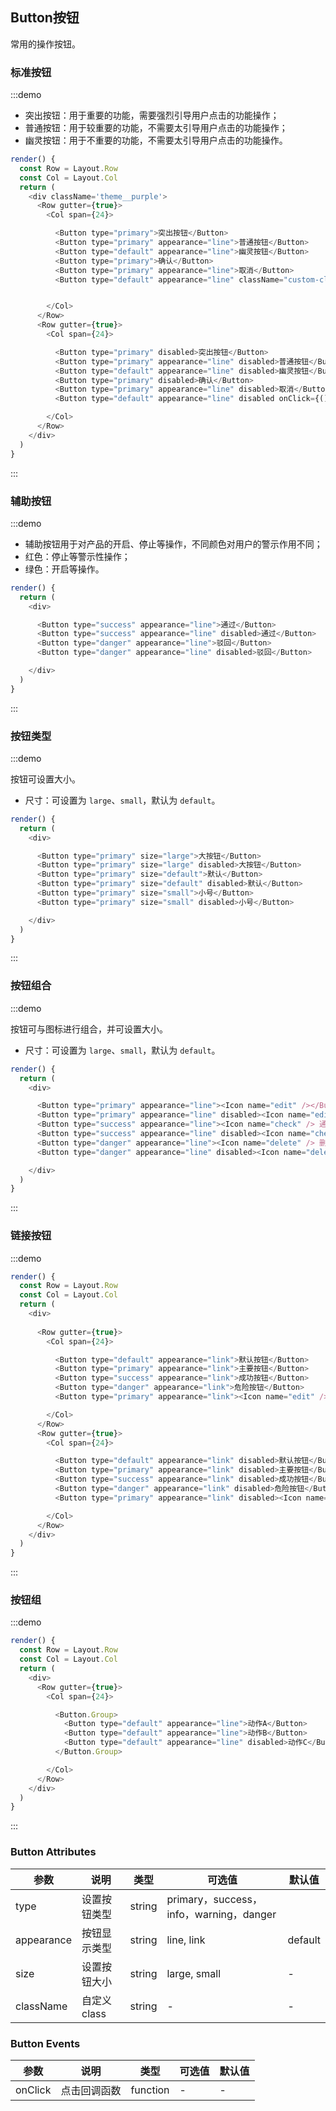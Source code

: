 ## Button按钮

常用的操作按钮。

### 标准按钮

:::demo

- 突出按钮：用于重要的功能，需要强烈引导用户点击的功能操作；
- 普通按钮：用于较重要的功能，不需要太引导用户点击的功能操作；
- 幽灵按钮：用于不重要的功能，不需要太引导用户点击的功能操作。

```js
render() {
  const Row = Layout.Row
  const Col = Layout.Col
  return (
    <div className='theme__purple'>
      <Row gutter={true}>
        <Col span={24}>

          <Button type="primary">突出按钮</Button>
          <Button type="primary" appearance="line">普通按钮</Button>
          <Button type="default" appearance="line">幽灵按钮</Button>
          <Button type="primary">确认</Button>
          <Button type="primary" appearance="line">取消</Button>
          <Button type="default" appearance="line" className="custom-class" onClick={()=>alert("Clicked!")} title="On Click Event">点击事件</Button>


        </Col>
      </Row>
      <Row gutter={true}>
        <Col span={24}>

          <Button type="primary" disabled>突出按钮</Button>
          <Button type="primary" appearance="line" disabled>普通按钮</Button>
          <Button type="default" appearance="line" disabled>幽灵按钮</Button>
          <Button type="primary" disabled>确认</Button>
          <Button type="primary" appearance="line" disabled>取消</Button>
          <Button type="default" appearance="line" disabled onClick={()=>alert("Click!")} title="On Click Event">点击事件</Button>

        </Col>
      </Row>
    </div>
  )
}
```
:::

### 辅助按钮

:::demo

- 辅助按钮用于对产品的开启、停止等操作，不同颜色对用户的警示作用不同；
- 红色：停止等警示性操作；
- 绿色：开启等操作。

```js
render() {
  return (
    <div>

      <Button type="success" appearance="line">通过</Button>
      <Button type="success" appearance="line" disabled>通过</Button>
      <Button type="danger" appearance="line">驳回</Button>
      <Button type="danger" appearance="line" disabled>驳回</Button>

    </div>
  )
}
```
:::

### 按钮类型

:::demo

按钮可设置大小。

- 尺寸：可设置为 `large`、`small`，默认为 `default`。

```js
render() {
  return (
    <div>

      <Button type="primary" size="large">大按钮</Button>
      <Button type="primary" size="large" disabled>大按钮</Button>
      <Button type="primary" size="default">默认</Button>
      <Button type="primary" size="default" disabled>默认</Button>
      <Button type="primary" size="small">小号</Button>
      <Button type="primary" size="small" disabled>小号</Button>

    </div>
  )
}
```
:::

### 按钮组合

:::demo

按钮可与图标进行组合，并可设置大小。

- 尺寸：可设置为 `large`、`small`，默认为 `default`。

```js
render() {
  return (
    <div>

      <Button type="primary" appearance="line"><Icon name="edit" /></Button>
      <Button type="primary" appearance="line" disabled><Icon name="edit" /></Button>
      <Button type="success" appearance="line"><Icon name="check" /> 通过</Button>
      <Button type="success" appearance="line" disabled><Icon name="check" /> 通过</Button>
      <Button type="danger" appearance="line"><Icon name="delete" /> 删除</Button>
      <Button type="danger" appearance="line" disabled><Icon name="delete" /> 删除</Button>

    </div>
  )
}
```
:::

### 链接按钮

:::demo

```js
render() {
  const Row = Layout.Row
  const Col = Layout.Col
  return (
    <div>
      
      <Row gutter={true}>
        <Col span={24}>

          <Button type="default" appearance="link">默认按钮</Button>
          <Button type="primary" appearance="link">主要按钮</Button>
          <Button type="success" appearance="link">成功按钮</Button>
          <Button type="danger" appearance="link">危险按钮</Button>
          <Button type="primary" appearance="link"><Icon name="edit" /></Button>

        </Col>
      </Row>
      <Row gutter={true}>
        <Col span={24}>

          <Button type="default" appearance="link" disabled>默认按钮</Button>
          <Button type="primary" appearance="link" disabled>主要按钮</Button>
          <Button type="success" appearance="link" disabled>成功按钮</Button>
          <Button type="danger" appearance="link" disabled>危险按钮</Button>
          <Button type="primary" appearance="link" disabled><Icon name="edit" /></Button>

        </Col>
      </Row>
    </div>
  )
}
```
:::

### 按钮组

:::demo 

```js
render() {
  const Row = Layout.Row
  const Col = Layout.Col
  return (
    <div>
      <Row gutter={true}>
        <Col span={24}>

          <Button.Group>
            <Button type="default" appearance="line">动作A</Button>
            <Button type="default" appearance="line">动作B</Button>
            <Button type="default" appearance="line" disabled>动作C</Button>
          </Button.Group>

        </Col>
      </Row>
    </div>
  )
}
```
:::

### Button Attributes

| 参数 | 说明 | 类型 | 可选值 |默认值  |
| -------- | ----- | ----  | ----  |   ----  |
| type | 设置按钮类型 | string | primary，success，info，warning，danger |  |
| appearance | 按钮显示类型  | string  | line, link | default |
| size | 设置按钮大小 | string | large, small | - |
| className | 自定义class | string | - | - |


### Button Events
| 参数       | 说明   |  类型  | 可选值 |默认值  |
| --------   | -----  | ----  |    ----  |   ----  |
| onClick | 点击回调函数   |   function  | -   | - |
